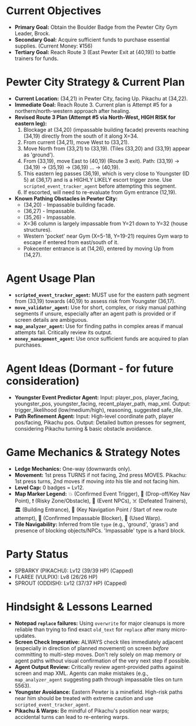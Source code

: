 # Current Objectives
*   **Primary Goal:** Obtain the Boulder Badge from the Pewter City Gym Leader, Brock.
*   **Secondary Goal:** Acquire sufficient funds to purchase essential supplies. (Current Money: ¥156)
*   **Tertiary Goal:** Reach Route 3 (East Pewter Exit at (40,19)) to battle trainers for funds.

# Pewter City Strategy & Current Plan
*   **Current Location:** (34,21) in Pewter City, facing Up. Pikachu at (34,22).
*   **Immediate Goal:** Reach Route 3. Current plan is Attempt #5 for a northern/north-western approach after healing.
*   **Revised Route 3 Plan (Attempt #5 via North-West, HIGH RISK for eastern leg):**
    1.  Blockage at (34,20) (impassable building facade) prevents reaching (34,19) directly from the south of it along X=34.
    2.  From current (34,21), move West to (33,21).
    3.  Move North from (33,21) to (33,19). (Tiles (33,20) and (33,19) appear as 'ground').
    4.  From (33,19), move East to (40,19) (Route 3 exit). Path: (33,19) -> (34,19) -> (35,19) -> (36,19) ... -> (40,19).
    5.  This eastern leg passes (36,19), which is very close to Youngster (ID 5) at (36,17) and is a HIGHLY LIKELY escort trigger zone. Use `scripted_event_tracker_agent` before attempting this segment.
    6.  If escorted, will need to re-evaluate from Gym entrance (12,19).
*   **Known Pathing Obstacles in Pewter City:**
    *   (34,20) - Impassable building facade.
    *   (36,27) - Impassable.
    *   (35,26) - Impassable.
    *   X=36 column is largely impassable from Y=21 down to Y=32 (house structures).
    *   Western 'pocket' near Gym (X=5-18, Y=19-21) requires Gym warp to escape if entered from east/south of it.
    *   Pokecenter entrance is at (14,26), entered by moving Up from (14,27).

# Agent Usage Plan
*   **`scripted_event_tracker_agent`:** MUST use for the eastern path segment from (33,19) towards (40,19) to assess risk from Youngster (36,17).
*   **`move_validator_agent`:** Use for short, complex, or risky manual pathing segments if unsure, especially after an agent path is provided or if screen details are ambiguous.
*   **`map_analyzer_agent`:** Use for finding paths in complex areas if manual attempts fail. Critically review its output.
*   **`money_management_agent`:** Use once sufficient funds are acquired to plan purchases.

# Agent Ideas (Dormant - for future consideration)
*   **Youngster Event Predictor Agent:** Input: player_pos, player_facing, youngster_pos, youngster_facing, recent_player_path, map_xml. Output: trigger_likelihood (low/medium/high), reasoning, suggested safe_tile.
*   **Path Refinement Agent:** Input: High-level coordinate path, player pos/facing, Pikachu pos. Output: Detailed button presses for segment, considering Pikachu turning & basic obstacle avoidance.

# Game Mechanics & Strategy Notes
*   **Ledge Mechanics:** One-way (downwards only).
*   **Movement:** 1st press TURNS if not facing, 2nd press MOVES. Pikachu: 1st press turns, 2nd moves if moving *into* his tile and not facing him.
*   **Level Cap:** 0 badges = Lv12.
*   **Map Marker Legend:** 💥 (Confirmed Event Trigger), 🎯 (Drop-off/Key Nav Point), ❗ (Risky Zone/Obstacle), 💁 (Event NPCs), ☠️ (Defeated Trainers), 🏛️ (Building Entrance), 📍 (Key Navigation Point / Start of new route attempt), 🧱 (Confirmed Impassable Blocker), 🚪 (Used Warp).
*   **Tile Navigability:** Inferred from tile `type` (e.g., 'ground', 'grass') and presence of blocking objects/NPCs. 'Impassable' type is a hard block.

# Party Status
*   SPBARKY (PIKACHU): Lv12 (39/39 HP) (Capped)
*   FLAREE (VULPIX): Lv8 (26/26 HP)
*   SPROUT (ODDISH): Lv12 (37/37 HP) (Capped)

# Hindsight & Lessons Learned
*   **Notepad `replace` failures:** Using `overwrite` for major cleanups is more reliable than trying to find exact `old_text` for `replace` after many micro-updates.
*   **Screen Check Imperative:** ALWAYS check tiles immediately adjacent (especially in direction of planned movement) on screen *before* committing to multi-step moves. Don't rely solely on map memory or agent paths without visual confirmation of the very next step if possible.
*   **Agent Output Review:** Critically review agent-provided paths against screen and map XML. Agents can make mistakes (e.g., `map_analyzer_agent` suggesting path through impassable tiles on turn 5563).
*   **Youngster Avoidance:** Eastern Pewter is a minefield. High-risk paths near him should be treated with extreme caution and use `scripted_event_tracker_agent`.
*   **Pikachu & Warps:** Be mindful of Pikachu's position near warps; accidental turns can lead to re-entering warps.